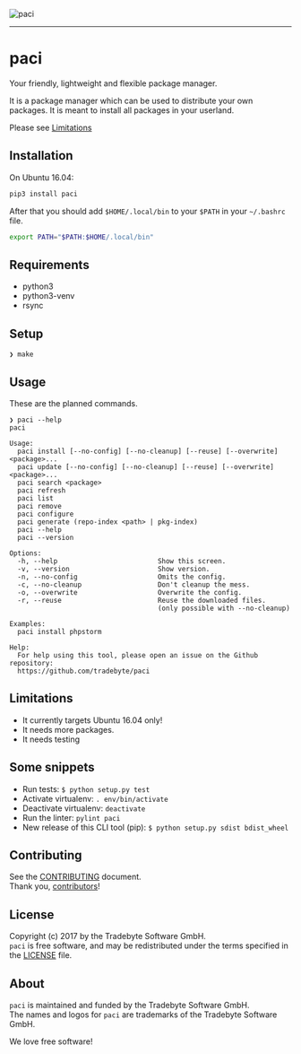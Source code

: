 ![paci](https://raw.github.com/tradebyte/paci/master/media/paci-logo.png "Your agents are standing by.Your friendly, lightweight and flexible package manager.")

-----

# paci

Your friendly, lightweight and flexible package manager.

It is a package manager which can be used to distribute your own packages.
It is meant to install all packages in your userland.

Please see [Limitations](#limitations)

## Installation

On Ubuntu 16.04:

```bash
pip3 install paci
```

After that you should add `$HOME/.local/bin` to your `$PATH` in your `~/.bashrc` file.

```bash
export PATH="$PATH:$HOME/.local/bin"
```

## Requirements

- python3
- python3-venv
- rsync

## Setup

```
❯ make
```

## Usage

These are the planned commands.

```
❯ paci --help
paci

Usage:
  paci install [--no-config] [--no-cleanup] [--reuse] [--overwrite] <package>...
  paci update [--no-config] [--no-cleanup] [--reuse] [--overwrite] <package>...
  paci search <package>
  paci refresh
  paci list
  paci remove
  paci configure
  paci generate (repo-index <path> | pkg-index)
  paci --help
  paci --version

Options:
  -h, --help                         Show this screen.
  -v, --version                      Show version.
  -n, --no-config                    Omits the config.
  -c, --no-cleanup                   Don't cleanup the mess.
  -o, --overwrite                    Overwrite the config.
  -r, --reuse                        Reuse the downloaded files.
                                     (only possible with --no-cleanup)

Examples:
  paci install phpstorm

Help:
  For help using this tool, please open an issue on the Github repository:
  https://github.com/tradebyte/paci

```

## Limitations

* It currently targets Ubuntu 16.04 only!
* It needs more packages.
* It needs testing

## Some snippets

- Run tests: `$ python setup.py test`
- Activate virtualenv: `. env/bin/activate`
- Deactivate virtualenv: `deactivate`
- Run the linter: `pylint paci`
- New release of this CLI tool (pip): `$ python setup.py sdist bdist_wheel`


## Contributing

See the [CONTRIBUTING] document.<br/>
Thank you, [contributors]!

  [CONTRIBUTING]: CONTRIBUTING.md
  [contributors]: https://github.com/tradebyte/paci/graphs/contributors

## License

Copyright (c) 2017 by the Tradebyte Software GmbH.<br/>
`paci` is free software, and may be redistributed under the terms specified in the [LICENSE] file.

  [LICENSE]: /LICENSE

## About

`paci` is maintained and funded by the Tradebyte Software GmbH. <br/>
The names and logos for `paci` are trademarks of the Tradebyte Software GmbH.

We love free software!
